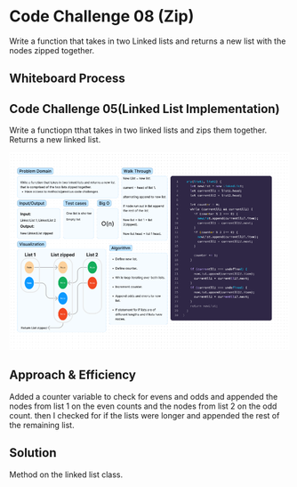 
# Code Challenge 08 (Zip)

Write a function that takes in two Linked lists and returns a new list with the nodes zipped together.

## Whiteboard Process

## Code Challenge 05(Linked List Implementation)

Write a functiopn tthat takes in two linked lists and zips them together.
Returns a new linked list.

![Code Challenge 08](./CC08WhiteBoard.png)

## Approach & Efficiency

Added a counter variable to check for evens and odds and appended the nodes from list 1 on the even counts and the nodes from list 2 on the odd count. then I checked for if the lists were longer and appended the rest of the remaining list.

## Solution

Method on the linked list class.
